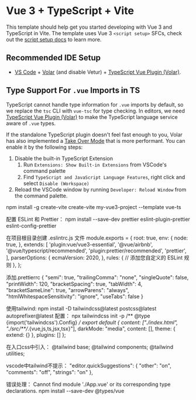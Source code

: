 # Vue 3 + TypeScript + Vite

This template should help get you started developing with Vue 3 and TypeScript in Vite. The template uses Vue 3 `<script setup>` SFCs, check out the [script setup docs](https://v3.vuejs.org/api/sfc-script-setup.html#sfc-script-setup) to learn more.

## Recommended IDE Setup

- [VS Code](https://code.visualstudio.com/) + [Volar](https://marketplace.visualstudio.com/items?itemName=Vue.volar) (and disable Vetur) + [TypeScript Vue Plugin (Volar)](https://marketplace.visualstudio.com/items?itemName=Vue.vscode-typescript-vue-plugin).

## Type Support For `.vue` Imports in TS

TypeScript cannot handle type information for `.vue` imports by default, so we replace the `tsc` CLI with `vue-tsc` for type checking. In editors, we need [TypeScript Vue Plugin (Volar)](https://marketplace.visualstudio.com/items?itemName=Vue.vscode-typescript-vue-plugin) to make the TypeScript language service aware of `.vue` types.

If the standalone TypeScript plugin doesn't feel fast enough to you, Volar has also implemented a [Take Over Mode](https://github.com/johnsoncodehk/volar/discussions/471#discussioncomment-1361669) that is more performant. You can enable it by the following steps:

1. Disable the built-in TypeScript Extension
   1. Run `Extensions: Show Built-in Extensions` from VSCode's command palette
   2. Find `TypeScript and JavaScript Language Features`, right click and select `Disable (Workspace)`
2. Reload the VSCode window by running `Developer: Reload Window` from the command palette.

npm install -g create-vite
create-vite my-vue3-project --template vue-ts

配置 ESLint 和 Prettier：
npm install --save-dev prettier eslint-plugin-prettier eslint-config-prettier

在项目根目录创建 .eslintrc.js 文件
module.exports = {
  root: true,
  env: {
    node: true,
  },
  extends: [
    'plugin:vue/vue3-essential',
    '@vue/airbnb',
    '@vue/typescript/recommended',
    'plugin:prettier/recommended',
    'prettier',
  ],
  parserOptions: {
    ecmaVersion: 2020,
  },
  rules: {
    // 添加您自定义的 ESLint 规则
  },
};

添加.prettierrc
{
    "semi": true,
    "trailingComma": "none",
    "singleQuote": false,
    "printWidth": 120,
    "bracketSpacing": true,
    "tabWidth": 4,
    "bracketSameLine": true,
    "arrowParens": "always",
    "htmlWhitespaceSensitivity": "ignore",
    "useTabs": false
}


使用tailwind:
npm install -D tailwindcss@latest postcss@latest autoprefixer@latest
配置：
npx tailwindcss init -p
/** @type {import('tailwindcss').Config} */
export default {
    content: ["./index.html", "./src/**/*.{vue,js,ts,jsx,tsx}"],
    darkMode: "media",
    content: [],
    theme: {
        extend: {}
    },
    plugins: []
};

在入口css中引入：
@tailwind base;
@tailwind components;
@tailwind utilities;

vscode中tailwind不提示：
"editor.quickSuggestions": {
     "other": "on",
     "comments": "off",
     "strings": "on"
 },

错误处理：
Cannot find module './App.vue' or its corresponding type declarations.
npm install --save-dev @types/vue
